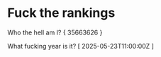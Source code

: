 # Fuck the rankings

Who the hell am I?
{ 35663626 }

What fucking year is it?
[ 2025-05-23T11:00:00Z ]
